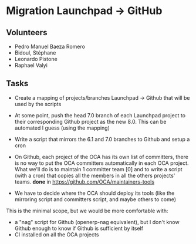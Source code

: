 # Migration Launchpad → GitHub

## Volunteers

* Pedro Manuel Baeza Romero
* Bidoul, Stéphane
* Leonardo Pistone
* Raphael Valyi

## Tasks

* Create a mapping of projects/branches Launchpad → Github that will be
used by the scripts
* At some point, push the head 7.0 branch of each Launchpad project to
their corresponding Github project as the new 8.0. This can be automated
I guess (using the mapping)
* Write a script that mirrors the 6.1 and 7.0 branches to Github and
setup a cron
* On Github, each project of the OCA has its own list of committers,
there is no way to put the OCA committers automatically in each OCA
project. What we'll do is to maintain 1 committer team [0] and to write
a script (with a cron) that copies all the members in all the others
projects' teams. **done** in https://github.com/OCA/maintainers-tools

* We have to decide where the OCA should deploy its tools (like the
mirroring script and committers script, and maybe others to come)

This is the minimal scope, but we would be more comfortable with:

* a "nag" script for Github (openerp-nag equivalent), but I don't know
Github enough to know if Github is sufficient by itself
* CI installed on all the OCA projects